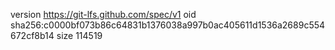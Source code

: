 version https://git-lfs.github.com/spec/v1
oid sha256:c0000bf073b86c64831b1376038a997b0ac405611d1536a2689c554672cf8b14
size 114519
